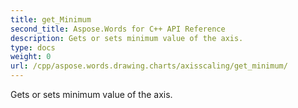 ```yaml
---
title: get_Minimum
second_title: Aspose.Words for C++ API Reference
description: Gets or sets minimum value of the axis. 
type: docs
weight: 0
url: /cpp/aspose.words.drawing.charts/axisscaling/get_minimum/
---
```


Gets or sets minimum value of the axis. 

